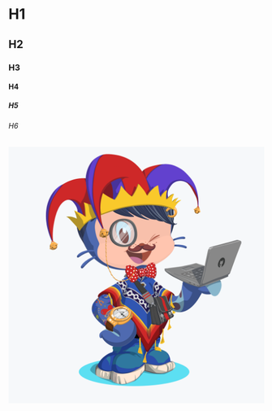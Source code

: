 # H1
## H2
### H3
#### H4
##### H5
###### H6

![Image of Octocat](https://raw.githubusercontent.com/G1Joshi/Assets/refs/heads/main/octocat.png)
